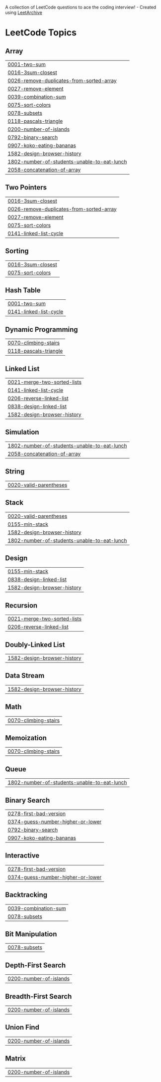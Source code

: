 A collection of LeetCode questions to ace the coding interview! - Created using [LeetArchive](https://github.com/anujlunawat/LeetArchive)


<!---LeetCode Topics Start-->
# LeetCode Topics
## Array
|  |
| ------- |
| [0001-two-sum](https://github.com/vashihatej/Harsha-LeetCode/tree/main/LeetCode/Easy/0001-two-sum) |
| [0016-3sum-closest](https://github.com/vashihatej/Harsha-LeetCode/tree/main/LeetCode/Medium/0016-3sum-closest) |
| [0026-remove-duplicates-from-sorted-array](https://github.com/vashihatej/Harsha-LeetCode/tree/main/LeetCode/Easy/0026-remove-duplicates-from-sorted-array) |
| [0027-remove-element](https://github.com/vashihatej/Harsha-LeetCode/tree/main/LeetCode/Easy/0027-remove-element) |
| [0039-combination-sum](https://github.com/vashihatej/Harsha-LeetCode/tree/main/LeetCode/Medium/0039-combination-sum) |
| [0075-sort-colors](https://github.com/vashihatej/Harsha-LeetCode/tree/main/LeetCode/Medium/0075-sort-colors) |
| [0078-subsets](https://github.com/vashihatej/Harsha-LeetCode/tree/main/LeetCode/Medium/0078-subsets) |
| [0118-pascals-triangle](https://github.com/vashihatej/Harsha-LeetCode/tree/main/LeetCode/Easy/0118-pascals-triangle) |
| [0200-number-of-islands](https://github.com/vashihatej/Harsha-LeetCode/tree/main/LeetCode/Medium/0200-number-of-islands) |
| [0792-binary-search](https://github.com/vashihatej/Harsha-LeetCode/tree/main/LeetCode/Easy/0792-binary-search) |
| [0907-koko-eating-bananas](https://github.com/vashihatej/Harsha-LeetCode/tree/main/LeetCode/Medium/0907-koko-eating-bananas) |
| [1582-design-browser-history](https://github.com/vashihatej/Harsha-LeetCode/tree/main/LeetCode/Medium/1582-design-browser-history) |
| [1802-number-of-students-unable-to-eat-lunch](https://github.com/vashihatej/Harsha-LeetCode/tree/main/LeetCode/Easy/1802-number-of-students-unable-to-eat-lunch) |
| [2058-concatenation-of-array](https://github.com/vashihatej/Harsha-LeetCode/tree/main/LeetCode/Easy/2058-concatenation-of-array) |
## Two Pointers
|  |
| ------- |
| [0016-3sum-closest](https://github.com/vashihatej/Harsha-LeetCode/tree/main/LeetCode/Medium/0016-3sum-closest) |
| [0026-remove-duplicates-from-sorted-array](https://github.com/vashihatej/Harsha-LeetCode/tree/main/LeetCode/Easy/0026-remove-duplicates-from-sorted-array) |
| [0027-remove-element](https://github.com/vashihatej/Harsha-LeetCode/tree/main/LeetCode/Easy/0027-remove-element) |
| [0075-sort-colors](https://github.com/vashihatej/Harsha-LeetCode/tree/main/LeetCode/Medium/0075-sort-colors) |
| [0141-linked-list-cycle](https://github.com/vashihatej/Harsha-LeetCode/tree/main/LeetCode/Easy/0141-linked-list-cycle) |
## Sorting
|  |
| ------- |
| [0016-3sum-closest](https://github.com/vashihatej/Harsha-LeetCode/tree/main/LeetCode/Medium/0016-3sum-closest) |
| [0075-sort-colors](https://github.com/vashihatej/Harsha-LeetCode/tree/main/LeetCode/Medium/0075-sort-colors) |
## Hash Table
|  |
| ------- |
| [0001-two-sum](https://github.com/vashihatej/Harsha-LeetCode/tree/main/LeetCode/Easy/0001-two-sum) |
| [0141-linked-list-cycle](https://github.com/vashihatej/Harsha-LeetCode/tree/main/LeetCode/Easy/0141-linked-list-cycle) |
## Dynamic Programming
|  |
| ------- |
| [0070-climbing-stairs](https://github.com/vashihatej/Harsha-LeetCode/tree/main/LeetCode/Easy/0070-climbing-stairs) |
| [0118-pascals-triangle](https://github.com/vashihatej/Harsha-LeetCode/tree/main/LeetCode/Easy/0118-pascals-triangle) |
## Linked List
|  |
| ------- |
| [0021-merge-two-sorted-lists](https://github.com/vashihatej/Harsha-LeetCode/tree/main/LeetCode/Easy/0021-merge-two-sorted-lists) |
| [0141-linked-list-cycle](https://github.com/vashihatej/Harsha-LeetCode/tree/main/LeetCode/Easy/0141-linked-list-cycle) |
| [0206-reverse-linked-list](https://github.com/vashihatej/Harsha-LeetCode/tree/main/LeetCode/Easy/0206-reverse-linked-list) |
| [0838-design-linked-list](https://github.com/vashihatej/Harsha-LeetCode/tree/main/LeetCode/Medium/0838-design-linked-list) |
| [1582-design-browser-history](https://github.com/vashihatej/Harsha-LeetCode/tree/main/LeetCode/Medium/1582-design-browser-history) |
## Simulation
|  |
| ------- |
| [1802-number-of-students-unable-to-eat-lunch](https://github.com/vashihatej/Harsha-LeetCode/tree/main/LeetCode/Easy/1802-number-of-students-unable-to-eat-lunch) |
| [2058-concatenation-of-array](https://github.com/vashihatej/Harsha-LeetCode/tree/main/LeetCode/Easy/2058-concatenation-of-array) |
## String
|  |
| ------- |
| [0020-valid-parentheses](https://github.com/vashihatej/Harsha-LeetCode/tree/main/LeetCode/Easy/0020-valid-parentheses) |
## Stack
|  |
| ------- |
| [0020-valid-parentheses](https://github.com/vashihatej/Harsha-LeetCode/tree/main/LeetCode/Easy/0020-valid-parentheses) |
| [0155-min-stack](https://github.com/vashihatej/Harsha-LeetCode/tree/main/LeetCode/Medium/0155-min-stack) |
| [1582-design-browser-history](https://github.com/vashihatej/Harsha-LeetCode/tree/main/LeetCode/Medium/1582-design-browser-history) |
| [1802-number-of-students-unable-to-eat-lunch](https://github.com/vashihatej/Harsha-LeetCode/tree/main/LeetCode/Easy/1802-number-of-students-unable-to-eat-lunch) |
## Design
|  |
| ------- |
| [0155-min-stack](https://github.com/vashihatej/Harsha-LeetCode/tree/main/LeetCode/Medium/0155-min-stack) |
| [0838-design-linked-list](https://github.com/vashihatej/Harsha-LeetCode/tree/main/LeetCode/Medium/0838-design-linked-list) |
| [1582-design-browser-history](https://github.com/vashihatej/Harsha-LeetCode/tree/main/LeetCode/Medium/1582-design-browser-history) |
## Recursion
|  |
| ------- |
| [0021-merge-two-sorted-lists](https://github.com/vashihatej/Harsha-LeetCode/tree/main/LeetCode/Easy/0021-merge-two-sorted-lists) |
| [0206-reverse-linked-list](https://github.com/vashihatej/Harsha-LeetCode/tree/main/LeetCode/Easy/0206-reverse-linked-list) |
## Doubly-Linked List
|  |
| ------- |
| [1582-design-browser-history](https://github.com/vashihatej/Harsha-LeetCode/tree/main/LeetCode/Medium/1582-design-browser-history) |
## Data Stream
|  |
| ------- |
| [1582-design-browser-history](https://github.com/vashihatej/Harsha-LeetCode/tree/main/LeetCode/Medium/1582-design-browser-history) |
## Math
|  |
| ------- |
| [0070-climbing-stairs](https://github.com/vashihatej/Harsha-LeetCode/tree/main/LeetCode/Easy/0070-climbing-stairs) |
## Memoization
|  |
| ------- |
| [0070-climbing-stairs](https://github.com/vashihatej/Harsha-LeetCode/tree/main/LeetCode/Easy/0070-climbing-stairs) |
## Queue
|  |
| ------- |
| [1802-number-of-students-unable-to-eat-lunch](https://github.com/vashihatej/Harsha-LeetCode/tree/main/LeetCode/Easy/1802-number-of-students-unable-to-eat-lunch) |
## Binary Search
|  |
| ------- |
| [0278-first-bad-version](https://github.com/vashihatej/Harsha-LeetCode/tree/main/LeetCode/Easy/0278-first-bad-version) |
| [0374-guess-number-higher-or-lower](https://github.com/vashihatej/Harsha-LeetCode/tree/main/LeetCode/Easy/0374-guess-number-higher-or-lower) |
| [0792-binary-search](https://github.com/vashihatej/Harsha-LeetCode/tree/main/LeetCode/Easy/0792-binary-search) |
| [0907-koko-eating-bananas](https://github.com/vashihatej/Harsha-LeetCode/tree/main/LeetCode/Medium/0907-koko-eating-bananas) |
## Interactive
|  |
| ------- |
| [0278-first-bad-version](https://github.com/vashihatej/Harsha-LeetCode/tree/main/LeetCode/Easy/0278-first-bad-version) |
| [0374-guess-number-higher-or-lower](https://github.com/vashihatej/Harsha-LeetCode/tree/main/LeetCode/Easy/0374-guess-number-higher-or-lower) |
## Backtracking
|  |
| ------- |
| [0039-combination-sum](https://github.com/vashihatej/Harsha-LeetCode/tree/main/LeetCode/Medium/0039-combination-sum) |
| [0078-subsets](https://github.com/vashihatej/Harsha-LeetCode/tree/main/LeetCode/Medium/0078-subsets) |
## Bit Manipulation
|  |
| ------- |
| [0078-subsets](https://github.com/vashihatej/Harsha-LeetCode/tree/main/LeetCode/Medium/0078-subsets) |
## Depth-First Search
|  |
| ------- |
| [0200-number-of-islands](https://github.com/vashihatej/Harsha-LeetCode/tree/main/LeetCode/Medium/0200-number-of-islands) |
## Breadth-First Search
|  |
| ------- |
| [0200-number-of-islands](https://github.com/vashihatej/Harsha-LeetCode/tree/main/LeetCode/Medium/0200-number-of-islands) |
## Union Find
|  |
| ------- |
| [0200-number-of-islands](https://github.com/vashihatej/Harsha-LeetCode/tree/main/LeetCode/Medium/0200-number-of-islands) |
## Matrix
|  |
| ------- |
| [0200-number-of-islands](https://github.com/vashihatej/Harsha-LeetCode/tree/main/LeetCode/Medium/0200-number-of-islands) |
<!---LeetCode Topics End-->